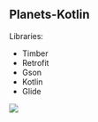 ## Planets-Kotlin

Libraries:
  - Timber
  - Retrofit
  - Gson
  - Kotlin
  - Glide

![](https://github.com/ananddamodaran/planets-kotlin/workflows/Greet%20Everyone/badge.svg)
